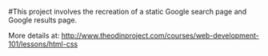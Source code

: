 #This project involves the recreation of a static Google search page and Google results page.

More details at: http://www.theodinproject.com/courses/web-development-101/lessons/html-css
